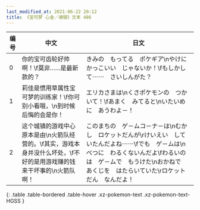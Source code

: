 ```yaml
---
last_modified_at: 2021-06-22 20:12
title: 《宝可梦 心金／魂银》文本 486
---
```

| 编号 | 中文 | 日文 |
| ---- | ---- | ---- |
| 0 | 你的宝可齿轮好帅啊！\f莫非……是最新款的？ | きみの　もってる　ポケギア\nやけに　かっこいい　じゃないか！\fもしかして⋯⋯　さいしんがた？ |
| 1 | 莉佳是惯用草属性宝可梦的训练家！\f你可别小看哦，\n到时候后悔的会是你！ | エリカさまは\nくさポケモンの　つかいて！\fあまく　みてると\nいたいめに　あうわよ－！ |
| 2 | 这个城镇的游戏中心原本是由\n火箭队经营的。\f其实，游戏本身并没什么坏处，\f不好的是用游戏赚的钱来干坏事的\n火箭队啊！ | このまちの　ゲ－ムコ－ナ－は\nむかし　ロケットだんが\rけいえい　していたんだよね⋯⋯\fでも　ゲ－ムは\nべつに　わるくないんだよ\fわるいのは　ゲ－ムで　もうけた\nおかねで　あくじを　はたらいていた\rロケットだん　なんだよ！ |
{: .table .table-bordered .table-hover .xz-pokemon-text .xz-pokemon-text-HGSS }